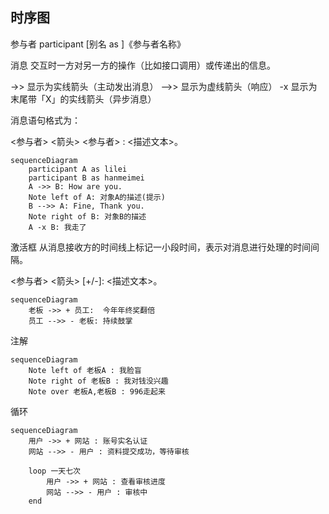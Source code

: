 ## 时序图
参与者
participant [别名 as ]《参与者名称》

消息
交互时一方对另一方的操作（比如接口调用）或传递出的信息。

->> 显示为实线箭头（主动发出消息）
-->> 显示为虚线箭头（响应）
-x 显示为末尾带「X」的实线箭头（异步消息）

消息语句格式为：

<参与者> <箭头> <参与者> : <描述文本>。

```mermaid
sequenceDiagram
    participant A as lilei
    participant B as hanmeimei
    A ->> B: How are you.
    Note left of A: 对象A的描述(提示)
    B -->> A: Fine, Thank you.
    Note right of B: 对象B的描述
    A -x B: 我走了
```

激活框
从消息接收方的时间线上标记一小段时间，表示对消息进行处理的时间间隔。

<参与者> <箭头> [+/-]: <描述文本>。
```mermaid
sequenceDiagram
    老板 ->> + 员工:  今年年终奖翻倍
    员工 -->> - 老板: 持续鼓掌
```

注解
```mermaid
sequenceDiagram
    Note left of 老板A : 我脸盲
    Note right of 老板B : 我对钱没兴趣
    Note over 老板A,老板B : 996走起来
```

循环
```mermaid
sequenceDiagram
    用户 ->> + 网站 : 账号实名认证
    网站 -->> - 用户 : 资料提交成功，等待审核

    loop 一天七次
        用户 ->> + 网站 : 查看审核进度
        网站 -->> - 用户 : 审核中
    end
```